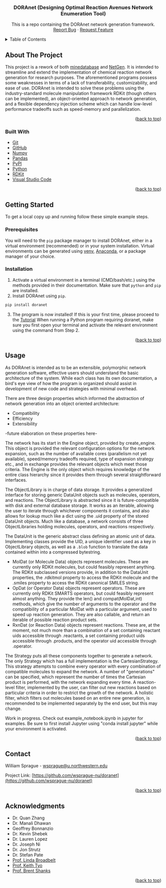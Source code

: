<div id="top"></div>
<!--
*** Thanks for checking out the Best-README-Template. If you have a suggestion
*** that would make this better, please fork the repo and create a pull request
*** or simply open an issue with the tag "enhancement".
*** Don't forget to give the project a star!
*** Thanks again! Now go create something AMAZING! :D
-->

<!-- PROJECT SHIELDS -->
<!--
*** I'm using markdown "reference style" links for readability.
*** Reference links are enclosed in brackets [ ] instead of parentheses ( ).
*** See the bottom of this document for the declaration of the reference variables
*** for contributors-url, forks-url, etc. This is an optional, concise syntax you may use.
*** https://www.markdownguide.org/basic-syntax/#reference-style-links
-->

<!-- PROJECT LOGO -->

<h3 align="center">DORAnet (Designing Optimal Reaction Avenues Network Enumeration Tool)</h3>

  <p align="center">
    This is a repo containing the DORAnet network generation framework.
    <br />
    <a href="https://github.com/wsprague-nu/doranet/issues">Report Bug</a>
    ·
    <a href="https://github.com/wsprague-nu/doranet/issues">Request Feature</a>
  </p>
</div>

<!-- TABLE OF CONTENTS -->
<details>
  <summary>Table of Contents</summary>
  <ol>
    <li>
      <a href="#about-the-project">About The Project</a>
      <ul>
        <li><a href="#built-with">Built With</a></li>
      </ul>
    </li>
    <li>
      <a href="#getting-started">Getting Started</a>
      <ul>
        <li><a href="#prerequisites">Prerequisites</a></li>
        <li><a href="#installation">Installation</a></li>
      </ul>
    </li>
    <li><a href="#usage">Usage</a></li>
    <li><a href="#license">License</a></li>
    <li><a href="#contact">Contact</a></li>
    <li><a href="#acknowledgments">Acknowledgments</a></li>
  </ol>
</details>

<!-- ABOUT THE PROJECT -->

## About The Project

This project is a rework of both [minedatabase](https://pypi.org/project/minedatabase/) and [NetGen](https://github.com/BroadbeltLab/NetGen). It is intended to streamline and extend the implementation of chemical reaction network generation for research purposes.
The aforementioned programs possess some weaknesses in terms of a lack of transferability, customizability, and ease of use. DORAnet is intended to solve these problems using the industry-standard molecule manipulation framework RDKit (though others can be implemented), an object-oriented approach to network generation, and a flexible dependency injection scheme which can handle low-level performance tradeoffs such as speed-memory and parallelization.

<p align="right">(<a href="#top">back to top</a>)</p>

### Built With

- [Git](https://git-scm.com/)
- [GitHub](https://github.com/)
- [Numpy](https://numpy.org/)
- [Pandas](https://pandas.pydata.org/)
- [PyPI](https://pypi.org/)
- [Python](https://www.python.org/)
- [RDKit](https://rdkit.org/)
- [Visual Studio Code](https://code.visualstudio.com/)

<p align="right">(<a href="#top">back to top</a>)</p>

<!-- GETTING STARTED -->

## Getting Started

To get a local copy up and running follow these simple example steps.

### Prerequisites

You will need to the `pip` package manager to install DORAnet, either in a virtual environment (recommended) or in your system installation.  Virtual environments can be generated using [venv](https://docs.python.org/3/library/venv.html), [Anaconda](https://www.anaconda.com/), or a package manager of your choice.

### Installation

1. Activate a virtual environment in a terminal (CMD/bash/etc.) using the methods provided in their documentation.  Make sure that `python` and `pip` are installed.
2. Install DORAnet using `pip`.
  ```sh
  pip install doranet
  ```
3. The program is now installed!  If this is your first time, please proceed to the [Tutorial](./doc/source/tutorials/1-introduction.md)  When running a Python program requiring doranet, make sure you first open your terminal and activate the relevant environment using the command from Step 2.

<p align="right">(<a href="#top">back to top</a>)</p>

<!-- USAGE EXAMPLES -->

## Usage

As DORAnet is intended as to be an extensible, polymorphic network generation software, effective users should understand the basic architecture of the system. While each class has its own documentation, a bird's eye view of how the program is organized should assist in development of new code and strategies with minimal overhead.

There are three design properties which informed the abstraction of network generation into an object oriented architecture:

- Compatibility
- Efficiency
- Extensibility

-future elaboration on these properties here-

The network has its start in the Engine object, provided by create_engine. This object is provided the relevant configuration options for the network expansion, such as the number of available cores (parallelism not yet available), speed/memory tradeoffs required, type of expansion strategy etc., and in exchange provides the relevant objects which meet those criteria. The Engine is the only object which requires knowledge of the entire class hierarchy since it provides them through several straightforward interfaces.

The ObjectLibrary is in charge of data storage. It provides a generalized interface for storing generic DataUnit objects such as molecules, operators, and reactions. The ObjectLibrary is abstracted since it is future-compatible with disk and external database storage. It works as an iterable, allowing the user to iterate through whichever components it contains, and also allows for lookup much like a dict using the .uid property of the stored DataUnit objects. Much like a database, a network consists of three ObjectLibraries holding molecules, operators, and reactions respectively.

The DataUnit is the generic abstract class defining an atomic unit of data. Implementing classes provide the UID, a unique identifier used as a key in ObjectLibrary objects, as well as a `.blob` function to translate the data contained within into a compressed bytestring.

- MolDat (or Molecule Data) objects represent molecules. These are currently only RDKit molecules, but could feasibly represent anything. The RDKit subclassed versions provide, in addition to the DataUnit properties, the .rdkitmol property to access the RDKit molecule and the .smiles property to access the RDKit canonical SMILES string.
- OpDat (or Operator Data) objects represent operators. These are currently only RDKit SMARTS operators, but could feasibly represent almost anything. They provide the len() and compat(MolDat,int) methods, which give the number of arguments to the operator and the compatibility of a particular MolDat with a particular argument, used to speed up reaction generation. They are also callable, and return an iterable of possible reaction product sets.
- RxnDat (or Reaction Data) objects represent reactions. These are, at the moment, not much more than a combination of a set containing reactant uids accessible through .reactants, a set containing product uids accessible through .products, and the operator uid accessible through .operator.

The Strategy puts all these components together to generate a network. The only Strategy which has a full implementation is the CartesianStrategy. This strategy attempts to combine every operator with every combination of compatible molecules to expand the network. A number of "generations" can be specified, which represent the number of times the Cartesian product is performed, with the network expanding every time. A reaction-level filter, implemented by the user, can filter out new reactions based on particular criteria in order to restrict the growth of the network. A holistic filter, which filters out molecules based on an entire new generation, is recommended to be implemented separately by the end user, but this may change.

Work in progress. Check out example_notebook.ipynb in jupyter for examples. Be sure to first install Jupyter using "conda install jupyter" while your environment is activated.

<!--
This is an example of how pickaxe-generic may be used to obtain the heat of formation of an arbitrary molecule (for which the Benson groups exist in primary_groups).

   ```python
   import ngthermo.properties as prop

   smiles = 'CC1CC(=O)CC(=O)O1'
   Hf = prop.Hf(smiles) / 1000 # Hf provided in cal/mol
   print(f'Enthalpy of {smiles}: {Hf} kcal/mol)
   ```
-->

<p align="right">(<a href="#top">back to top</a>)</p>

<!-- CONTACT -->

## Contact

William Sprague - [wsprague@u.northwestern.edu](wsprague@u.northwestern.edu])

Project Link: [https://github.com/wsprague-nu/doranet](https://github.com/wsprague-nu/doranet)

<p align="right">(<a href="#top">back to top</a>)</p>

<!-- ACKNOWLEDGMENTS -->

## Acknowledgments

- Dr. Quan Zhang
- Dr. Manali Dhawan
- Geoffrey Bonnanzio
- Dr. Kevin Shebek
- Dr. Lauren Lopez
- Dr. Joseph Ni
- Dr. Jon Strutz
- Dr. Stefan Pate
- [Prof. Linda Broadbelt](https://broadbelt.northwestern.edu)
- [Prof. Keith Tyo](https://tyolab.northwestern.edu/)
- [Prof. Brent Shanks](https://www.engineering.iastate.edu/people/profile/bshanks/)

<p align="right">(<a href="#top">back to top</a>)</p>

<!-- MARKDOWN LINKS & IMAGES -->
<!-- https://www.markdownguide.org/basic-syntax/#reference-style-links -->

[contributors-shield]: https://img.shields.io/github/contributors/wsprague-nu/doranet.svg?style=for-the-badge
[contributors-url]: https://github.com/wsprague-nu/doranet/graphs/contributors
[forks-shield]: https://img.shields.io/github/forks/wsprague-nu/doranet.svg?style=for-the-badge
[forks-url]: https://github.com/wsprague-nu/doranet/network/members
[stars-shield]: https://img.shields.io/github/stars/wsprague-nu/doranet.svg?style=for-the-badge
[stars-url]: https://github.com/wsprague-nu/doranet/stargazers
[issues-shield]: https://img.shields.io/github/issues/wsprague-nu/doranet.svg?style=for-the-badge
[issues-url]: https://github.com/wsprague-nu/doranet/issues
[license-shield]: https://img.shields.io/github/license/wsprague-nu/doranet.svg?style=for-the-badge
[license-url]: https://github.com/wsprague-nu/doranet/blob/master/LICENSE.txt
[linkedin-shield]: https://img.shields.io/badge/-LinkedIn-black.svg?style=for-the-badge&logo=linkedin&colorB=555
[product-screenshot]: images/screenshot.png
